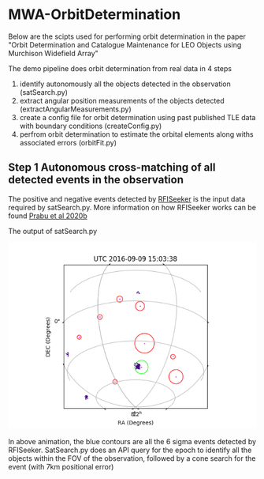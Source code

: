 # MWA-OrbitDetermination

Below are the scipts used for performing orbit determination in the paper 
"Orbit Determination and Catalogue Maintenance for LEO Objects using Murchison Widefield Array"

The demo pipeline does orbit determination from real data in 4 steps

1) identify autonomously all the objects detected in the observation (satSearch.py)
2) extract angular position measurements of the objects detected (extractAngularMeasurements.py)
3) create a config file for orbit determination using past published TLE data with boundary conditions (createConfig.py)
4) perfrom orbit determination to estimate the orbital elements along withs associated errors (orbitFit.py)

## Step 1 Autonomous cross-matching of all detected events in the observation

The positive and negative events detected by [RFISeeker](https://github.com/StevePrabu/RFISeeker) is the input data required by satSearch.py. 
More information on how RFISeeker works can be found [Prabu et al 2020b](https://www.cambridge.org/core/journals/publications-of-the-astronomical-society-of-australia/article/lowfrequency-blind-survey-of-the-low-earth-orbit-environment-using-noncoherent-passive-radar-with-the-murchison-widefield-array/BF1BFD69F15D72D65514E95868F21DBA)

The output of satSearch.py 

![output](https://github.com/PhD-Misc/MWASSA/blob/master/image1.gif)

In above animation, the blue contours are all the 6 sigma events detected by RFISeeker. SatSearch.py does an API query for the epoch to identify all 
the objects within the FOV of the observation, followed by a cone search for the event (with 7km positional error)
 




